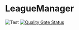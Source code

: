 # LeagueManager

![Test](https://github.com/ngruson/LeagueManager/workflows/.NET%20Core/badge.svg) [![Quality Gate Status](https://sonarcloud.io/api/project_badges/measure?project=ngruson_LeagueManager&metric=alert_status)](https://sonarcloud.io/dashboard?id=ngruson_LeagueManager)
